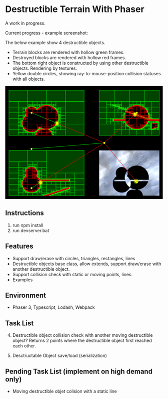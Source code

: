 # Destructible Terrain With Phaser

A work in progress.

Current progress - example screenshot:

The below example show 4 destructible objects.
* Terrain blocks are rendered with hollow green frames.
* Destroyed blocks are rendered with hollow red frames.
* The bottom right object is constructed by using other destructible objects. Rendering by textures.
* Yellow double circles, showing ray-to-mouse-position collision statuses with all objects.

![Example](/assets/spec/2019-02-24.20-07-26.png "Example")

## Instructions
1. run npm install
2. run devserver.bat

## Features
* Support draw/erase with circles, triangles, rectangles, lines
* Destructible objects base class, allow extends, support draw/erase with another destructible object.
* Support collision check with static or moving points, lines.
* Examples

## Environment
* Phaser 3, Typescript, Lodash, Webpack

## Task List

4. Destructible object collision check with another moving destructible object? Returns 2 points where the destructible object first reached each other.

6. Desctructable Object save/load (serialization)

## Pending Task List (implement on high demand only)
* Moving destructible objet colision with a static line